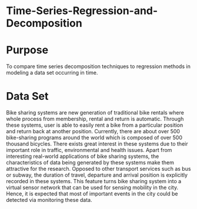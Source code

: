 # Time-Series-Regression-and-Decomposition

# Purpose
To compare time series decomposition techniques to regression methods in modeling a data set occurring in time.

# Data Set
Bike sharing systems are new generation of traditional bike rentals where whole process from membership, rental and return is automatic. Through these systems, user is able to easily rent a bike from a particular position and return back at another position. Currently, there are about over 500 bike-sharing programs around the world which is composed of over 500 thousand bicycles. There exists great interest in these systems due to their important role in traffic, environmental and health issues. Apart from interesting real-world applications of bike sharing systems, the characteristics of data being generated by these systems make them attractive for the research. Opposed to other transport services such as bus or subway, the duration of travel, departure and arrival position is explicitly recorded in these systems. This feature turns bike sharing system into a virtual sensor network that can be used for sensing mobility in the city. Hence, it is expected that most of important events in the city could be detected via monitoring these data.
